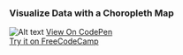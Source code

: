 ### Visualize Data with a Choropleth Map

![Alt text](https://user-images.githubusercontent.com/14861253/184034381-86cf1664-e346-4118-8b95-d902dd8ee6f4.png)
[View On CodePen](https://codepen.io/santaeugeniaJ/full/YzaJVXz) </br>
[Try it on FreeCodeCamp](https://www.freecodecamp.org/learn/data-visualization/data-visualization-projects/visualize-data-with-a-heat-map)